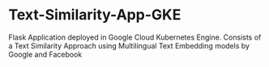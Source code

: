 # Text-Similarity-App-GKE
Flask Application deployed in Google Cloud Kubernetes Engine. Consists of a Text Similarity Approach using Multilingual Text Embedding models by Google and Facebook
